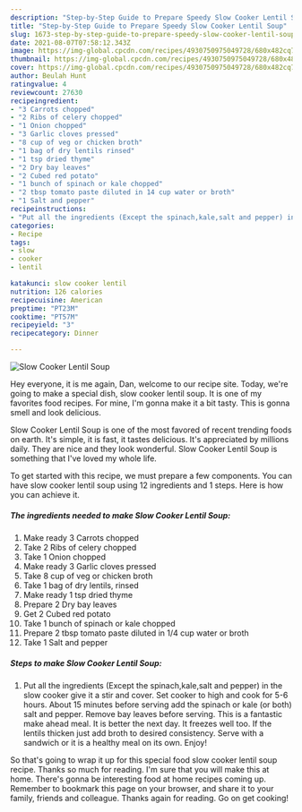 ```yaml
---
description: "Step-by-Step Guide to Prepare Speedy Slow Cooker Lentil Soup"
title: "Step-by-Step Guide to Prepare Speedy Slow Cooker Lentil Soup"
slug: 1673-step-by-step-guide-to-prepare-speedy-slow-cooker-lentil-soup
date: 2021-08-07T07:58:12.343Z
image: https://img-global.cpcdn.com/recipes/4930750975049728/680x482cq70/slow-cooker-lentil-soup-recipe-main-photo.jpg
thumbnail: https://img-global.cpcdn.com/recipes/4930750975049728/680x482cq70/slow-cooker-lentil-soup-recipe-main-photo.jpg
cover: https://img-global.cpcdn.com/recipes/4930750975049728/680x482cq70/slow-cooker-lentil-soup-recipe-main-photo.jpg
author: Beulah Hunt
ratingvalue: 4
reviewcount: 27630
recipeingredient:
- "3 Carrots chopped"
- "2 Ribs of celery chopped"
- "1 Onion chopped"
- "3 Garlic cloves pressed"
- "8 cup of veg or chicken broth"
- "1 bag of dry lentils rinsed"
- "1 tsp dried thyme"
- "2 Dry bay leaves"
- "2 Cubed red potato"
- "1 bunch of spinach or kale chopped"
- "2 tbsp tomato paste diluted in 14 cup water or broth"
- "1 Salt and pepper"
recipeinstructions:
- "Put all the ingredients (Except the spinach,kale,salt and pepper) in the slow cooker give it a stir and cover. Set cooker to high and cook for 5-6 hours. About 15 minutes before serving add the spinach or kale (or both) salt and pepper. Remove bay leaves before serving. This is a fantastic make ahead meal. It is better the next day. It freezes well too. If the lentils thicken just add broth to desired consistency. Serve with a sandwich or it is a healthy meal on its own. Enjoy!"
categories:
- Recipe
tags:
- slow
- cooker
- lentil

katakunci: slow cooker lentil 
nutrition: 126 calories
recipecuisine: American
preptime: "PT23M"
cooktime: "PT57M"
recipeyield: "3"
recipecategory: Dinner

---
```



![Slow Cooker Lentil Soup](https://img-global.cpcdn.com/recipes/4930750975049728/680x482cq70/slow-cooker-lentil-soup-recipe-main-photo.jpg)

Hey everyone, it is me again, Dan, welcome to our recipe site. Today, we're going to make a special dish, slow cooker lentil soup. It is one of my favorites food recipes. For mine, I'm gonna make it a bit tasty. This is gonna smell and look delicious.



Slow Cooker Lentil Soup is one of the most favored of recent trending foods on earth. It's simple, it is fast, it tastes delicious. It's appreciated by millions daily. They are nice and they look wonderful. Slow Cooker Lentil Soup is something that I've loved my whole life.


To get started with this recipe, we must prepare a few components. You can have slow cooker lentil soup using 12 ingredients and 1 steps. Here is how you can achieve it.

<!--inarticleads1-->

##### The ingredients needed to make Slow Cooker Lentil Soup:

1. Make ready 3 Carrots chopped
1. Take 2 Ribs of celery chopped
1. Take 1 Onion chopped
1. Make ready 3 Garlic cloves pressed
1. Take 8 cup of veg or chicken broth
1. Take 1 bag of dry lentils, rinsed
1. Make ready 1 tsp dried thyme
1. Prepare 2 Dry bay leaves
1. Get 2 Cubed red potato
1. Take 1 bunch of spinach or kale chopped
1. Prepare 2 tbsp tomato paste diluted in 1/4 cup water or broth
1. Take 1 Salt and pepper




<!--inarticleads2-->

##### Steps to make Slow Cooker Lentil Soup:

1. Put all the ingredients (Except the spinach,kale,salt and pepper) in the slow cooker give it a stir and cover. Set cooker to high and cook for 5-6 hours. About 15 minutes before serving add the spinach or kale (or both) salt and pepper. Remove bay leaves before serving. This is a fantastic make ahead meal. It is better the next day. It freezes well too. If the lentils thicken just add broth to desired consistency. Serve with a sandwich or it is a healthy meal on its own. Enjoy!




So that's going to wrap it up for this special food slow cooker lentil soup recipe. Thanks so much for reading. I'm sure that you will make this at home. There's gonna be interesting food at home recipes coming up. Remember to bookmark this page on your browser, and share it to your family, friends and colleague. Thanks again for reading. Go on get cooking!

